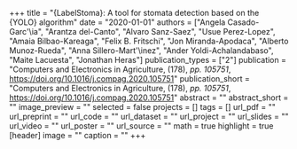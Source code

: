 +++
title = "{LabelStoma}: A tool for stomata detection based on the {YOLO} algorithm"
date = "2020-01-01"
authors = ["Angela Casado-Garc\'\ia", "Arantza del-Canto", "Alvaro Sanz-Saez", "Usue Perez-Lopez", "Amaia Bilbao-Kareaga", "Felix B. Fritschi", "Jon Miranda-Apodaca", "Alberto Munoz-Rueda", "Anna Sillero-Mart\'\inez", "Ander Yoldi-Achalandabaso", "Maite Lacuesta", "Jonathan Heras"]
publication_types = ["2"]
publication = "Computers and Electronics in Agriculture, (178), _pp. 105751_, https://doi.org/10.1016/j.compag.2020.105751"
publication_short = "Computers and Electronics in Agriculture, (178), _pp. 105751_, https://doi.org/10.1016/j.compag.2020.105751"
abstract = ""
abstract_short = ""
image_preview = ""
selected = false
projects = []
tags = []
url_pdf = ""
url_preprint = ""
url_code = ""
url_dataset = ""
url_project = ""
url_slides = ""
url_video = ""
url_poster = ""
url_source = ""
math = true
highlight = true
[header]
image = ""
caption = ""
+++
